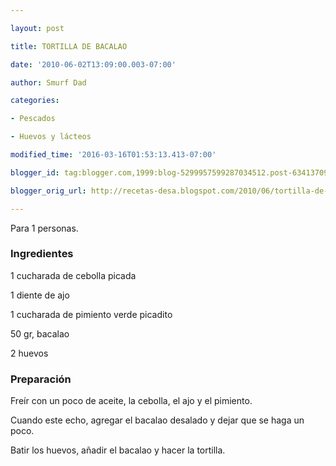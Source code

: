 ```yaml
---

layout: post

title: TORTILLA DE BACALAO

date: '2010-06-02T13:09:00.003-07:00'

author: Smurf Dad

categories:

- Pescados

- Huevos y lácteos

modified_time: '2016-03-16T01:53:13.413-07:00'

blogger_id: tag:blogger.com,1999:blog-5299957599287034512.post-6341370928601054577

blogger_orig_url: http://recetas-desa.blogspot.com/2010/06/tortilla-de-bacalao.html

---
```


Para 1 personas.

<h3>Ingredientes</h3>

1 cucharada de cebolla picada

1 diente de ajo

1 cucharada de pimiento verde picadito

50 gr,  bacalao

2 huevos

<h3>Preparación</h3>

Freír con un poco de aceite, la cebolla, el ajo y el pimiento.

Cuando este echo, agregar el bacalao desalado y dejar que se haga un poco.

Batir los huevos, añadir el bacalao y hacer la tortilla.